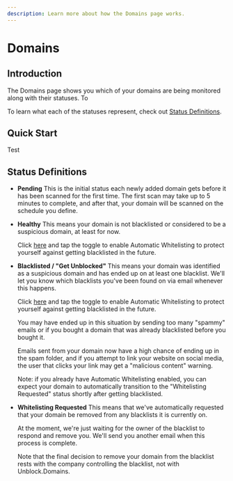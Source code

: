 ```yaml
---
description: Learn more about how the Domains page works.
---
```


# Domains

## Introduction

The Domains page shows you which of your domains are being monitored along with their statuses. To&#x20;

To learn what each of the statuses represent, check out [Status Definitions](https://docs.unblock.domains/#status-definitions).

## Quick Start
Test

## Status Definitions

* **Pending**
  This is the initial status each newly added domain gets before it has been scanned for the first time. The first scan may take up to 5 minutes to complete, and after that, your domain will be scanned on the schedule you define.

* **Healthy**
  This means your domain is not blacklisted or considered to be a suspicious domain, at least for now.

  Click [here](https://app.unblock.domains) and tap the toggle to enable Automatic Whitelisting to protect yourself against getting blacklisted in the future.

* **Blacklisted / "Get Unblocked"**
  This means your domain was identified as a suspicious domain and has ended up on at least one blacklist. We'll let you know which blacklists you've been found on via email whenever this happens.

  Click [here](https://app.unblock.domains) and tap the toggle to enable Automatic Whitelisting to protect yourself against getting blacklisted in the future.  
  
  You may have ended up in this situation by sending too many "spammy" emails or if you bought a domain that was already blacklisted before you bought it.
  
  Emails sent from your domain now have a high chance of ending up in the spam folder, and if you attempt to link your website on social media, the user that clicks your link may get a "malicious content" warning.
  
  Note: if you already have Automatic Whitelisting enabled, you can expect your domain to automatically transition to the "Whitelisting Requested" status shortly after getting blacklisted.

* **Whitelisting Requested**
  This means that we've automatically requested that your domain be removed from any blacklists it is currently on. 
  
  At the moment, we're just waiting for the owner of the blacklist to respond and remove you. We'll send you another email when this process is complete.
  
  Note that the final decision to remove your domain from the blacklist rests with the company controlling the blacklist, not with Unblock.Domains.

